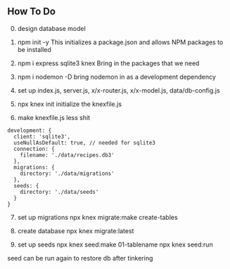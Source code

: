 ## How To Do

0. design database model

1. npm init -y
  This initializes a package.json and allows NPM packages to be installed

2. npm i express sqlite3 knex
  Bring in the packages that we need

3. npm i nodemon -D
  bring nodemon in as a development dependency

4. set up index.js, server.js, x/x-router.js, x/x-model.js, data/db-config.js

5. npx knex init
  initialize the knexfile.js

6. make knexfile.js less shit
  ```
  development: {
    client: 'sqlite3',
    useNullAsDefault: true, // needed for sqlite3
    connection: {
      filename: './data/recipes.db3'
    },
    migrations: {
      directory: './data/migrations'
    },
    seeds: {
      directory: './data/seeds'
    }
  }
  ```

7. set up migrations
  npx knex migrate:make create-tables

8. create database
  npx knex migrate:latest

9. set up seeds
  npx knex seed:make 01-tablename
  npx knex seed:run

  seed can be run again to restore db after tinkering
